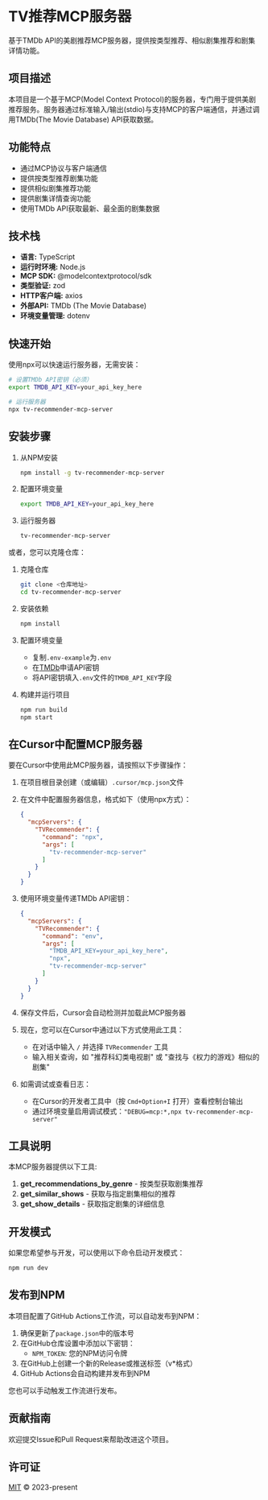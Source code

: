 # TV推荐MCP服务器

基于TMDb API的美剧推荐MCP服务器，提供按类型推荐、相似剧集推荐和剧集详情功能。

## 项目描述

本项目是一个基于MCP(Model Context Protocol)的服务器，专门用于提供美剧推荐服务。服务器通过标准输入/输出(stdio)与支持MCP的客户端通信，并通过调用TMDb(The Movie Database) API获取数据。

## 功能特点

- 通过MCP协议与客户端通信
- 提供按类型推荐剧集功能
- 提供相似剧集推荐功能
- 提供剧集详情查询功能
- 使用TMDb API获取最新、最全面的剧集数据

## 技术栈

- **语言:** TypeScript
- **运行时环境:** Node.js
- **MCP SDK:** @modelcontextprotocol/sdk
- **类型验证:** zod
- **HTTP客户端:** axios
- **外部API:** TMDb (The Movie Database)
- **环境变量管理:** dotenv

## 快速开始

使用npx可以快速运行服务器，无需安装：

```bash
# 设置TMDb API密钥（必须）
export TMDB_API_KEY=your_api_key_here

# 运行服务器
npx tv-recommender-mcp-server
```

## 安装步骤

1. 从NPM安装
   ```bash
   npm install -g tv-recommender-mcp-server
   ```

2. 配置环境变量
   ```bash
   export TMDB_API_KEY=your_api_key_here
   ```

3. 运行服务器
   ```bash
   tv-recommender-mcp-server
   ```

或者，您可以克隆仓库：

1. 克隆仓库
   ```bash
   git clone <仓库地址>
   cd tv-recommender-mcp-server
   ```

2. 安装依赖
   ```bash
   npm install
   ```

3. 配置环境变量
   - 复制`.env-example`为`.env`
   - 在[TMDb](https://www.themoviedb.org/)申请API密钥
   - 将API密钥填入`.env`文件的`TMDB_API_KEY`字段

4. 构建并运行项目
   ```bash
   npm run build
   npm start
   ```

## 在Cursor中配置MCP服务器

要在Cursor中使用此MCP服务器，请按照以下步骤操作：

1. 在项目根目录创建（或编辑）`.cursor/mcp.json`文件

2. 在文件中配置服务器信息，格式如下（使用npx方式）：
   ```json
   {
     "mcpServers": {
       "TVRecommender": {
         "command": "npx",
         "args": [
           "tv-recommender-mcp-server"
         ]
       }
     }
   }
   ```

3. 使用环境变量传递TMDb API密钥：
   ```json
   {
     "mcpServers": {
       "TVRecommender": {
         "command": "env",
         "args": [
           "TMDB_API_KEY=your_api_key_here",
           "npx",
           "tv-recommender-mcp-server"
         ]
       }
     }
   }
   ```

4. 保存文件后，Cursor会自动检测并加载此MCP服务器

5. 现在，您可以在Cursor中通过以下方式使用此工具：
   - 在对话中输入 `/` 并选择 `TVRecommender` 工具
   - 输入相关查询，如 "推荐科幻类电视剧" 或 "查找与《权力的游戏》相似的剧集"

6. 如需调试或查看日志：
   - 在Cursor的开发者工具中（按 `Cmd+Option+I` 打开）查看控制台输出
   - 通过环境变量启用调试模式：`"DEBUG=mcp:*,npx tv-recommender-mcp-server"`

## 工具说明

本MCP服务器提供以下工具:

1. **get_recommendations_by_genre** - 按类型获取剧集推荐
2. **get_similar_shows** - 获取与指定剧集相似的推荐
3. **get_show_details** - 获取指定剧集的详细信息

## 开发模式

如果您希望参与开发，可以使用以下命令启动开发模式：

```bash
npm run dev
```

## 发布到NPM

本项目配置了GitHub Actions工作流，可以自动发布到NPM：

1. 确保更新了`package.json`中的版本号
2. 在GitHub仓库设置中添加以下密钥：
   - `NPM_TOKEN`: 您的NPM访问令牌
3. 在GitHub上创建一个新的Release或推送标签（v*格式）
4. GitHub Actions会自动构建并发布到NPM

您也可以手动触发工作流进行发布。

## 贡献指南

欢迎提交Issue和Pull Request来帮助改进这个项目。

## 许可证

[MIT](LICENSE) © 2023-present 